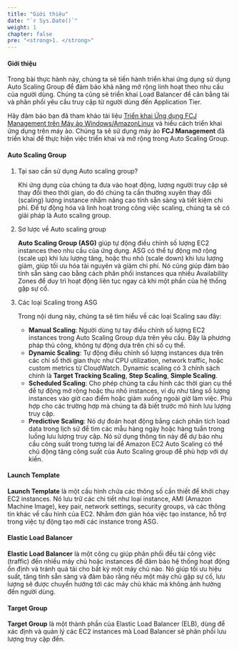 ```yaml
---
title: "Giới thiệu"
date: "`r Sys.Date()`"
weight: 1
chapter: false
pre: "<strong>1. </strong>"
---
```


#### Giới thiệu 
Trong bài thực hành này, chúng ta sẽ tiến hành triển khai ứng dụng sử dụng Auto Scaling Group để đảm bảo khả năng mở rộng linh hoạt theo nhu cầu của người dùng. Chúng ta cũng sẽ triển khai Load Balancer để cân bằng tải và phân phối yêu cầu truy cập từ người dùng đến Application Tier.

Hãy đảm bảo bạn đã tham khảo tài liệu [Triển khai Ứng dụng FCJ Management trên Máy ảo Windows/AmazonLinux](https://000004.awsstudygroup.com/) và hiểu cách triển khai ứng dụng trên máy ảo. Chúng ta sẽ sử dụng máy ảo **FCJ Management** đã triển khai để thực hiện việc triển khai và mở rộng trong Auto Scaling Group.

#### Auto Scaling Group
1. Tại sao cần sử dụng Auto scaling group?
   
   Khi ứng dụng của chúng ta đưa vào hoạt động, lượng người truy cập sẽ thay đổi theo thời gian, do đó chúng ta cần thường xuyên thay đổi (scaling) lượng instance nhằm nâng cao tính sẵn sàng và tiết kiệm chi phí. Để tự động hóa và linh hoạt trong công việc scaling, chúng ta sẽ có giải pháp là Auto scaling group.
2. Sơ lược về Auto scaling group
   
    **Auto Scaling Group (ASG)** giúp tự động điều chỉnh số lượng EC2 instances theo nhu cầu của ứng dụng. ASG có thể tự động mở rộng (scale up) khi lưu lượng tăng, hoặc thu nhỏ (scale down) khi lưu lượng giảm, giúp tối ưu hóa tài nguyên và giảm chi phí. Nó cũng giúp đảm bảo tính sẵn sàng cao bằng cách phân phối instances qua nhiều Availability Zones để duy trì hoạt động liên tục ngay cả khi một phần của hệ thống gặp sự cố.
3. Các loại Scaling trong ASG
   
   Trong nội dung này, chúng ta sẽ tìm hiểu về các loại Scaling sau đây:
   - **Manual Scaling**: Người dùng tự tay điều chỉnh số lượng EC2 instances trong Auto Scaling Group dựa trên yêu cầu. Đây là phương pháp thủ công, không tự động dựa trên chỉ số cụ thể.
   - **Dynamic Scaling**: Tự động điều chỉnh số lượng instances dựa trên các chỉ số thời gian thực như CPU utilization, network traffic, hoặc custom metrics từ CloudWatch. Dynamic scaling có 3 chính sách chính là **Target Tracking Scaling**, **Step Scaling**, **Simple Scaling**.
   - **Scheduled Scaling**: Cho phép chúng ta cấu hình các thời gian cụ thể để tự động mở rộng hoặc thu nhỏ instances, ví dụ như tăng số lượng instances vào giờ cao điểm hoặc giảm xuống ngoài giờ làm việc. Phù hợp cho các trường hợp mà chúng ta đã biết trước mô hình lưu lượng truy cập.
   - **Predictive Scaling**: Nó dự đoán hoạt động bằng cách phân tích load data trong lịch sử để tìm các mẫu hàng ngày hoặc hàng tuần trong luồng lưu lượng truy cập. Nó sử dụng thông tin này để dự báo nhu cầu công suất trong tương lai để Amazon EC2 Auto Scaling có thể chủ động tăng công suất của Auto Scaling group để phù hợp với dự kiến.

#### Launch Template

**Launch Template** là một cấu hình chứa các thông số cần thiết để khởi chạy EC2 instances. Nó lưu trữ các chi tiết như loại instance, AMI (Amazon Machine Image), key pair, network settings, security groups, và các thông tin khác về cấu hình của EC2. Nhằm đơn giản hóa việc tạo instance, hỗ trợ trong việc tự động tạo mới các instance trong ASG.

#### Elastic Load Balancer

**Elastic Load Balancer** là một công cụ giúp phân phối đều tải công việc (traffic) đến nhiều máy chủ hoặc instances để đảm bảo hệ thống hoạt động ổn định và tránh quá tải cho bất kỳ một máy chủ nào. Nó giúp tối ưu hiệu suất, tăng tính sẵn sàng và đảm bảo rằng nếu một máy chủ gặp sự cố, lưu lượng sẽ được chuyển hướng tới các máy chủ khác mà không ảnh hưởng đến người dùng.

#### Target Group

**Target Group** là một thành phần của Elastic Load Balancer (ELB), dùng để xác định và quản lý các EC2 instances mà Load Balancer sẽ phân phối lưu lượng truy cập đến.

